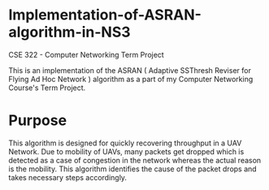 # Implementation-of-ASRAN-algorithm-in-NS3
CSE 322 - Computer Networking Term Project

This is an implementation of the ASRAN ( Adaptive SSThresh Reviser for Flying Ad Hoc Network ) algorithm as a part of my Computer Networking Course's Term Project.

# Purpose
This algorithm is designed for quickly recovering throughput in a UAV Network. Due to mobility of UAVs, many packets get dropped which is detected as a case of congestion in the network whereas the actual reason is the mobility.
This algorithm identifies the cause of the packet drops and takes necessary steps accordingly.

